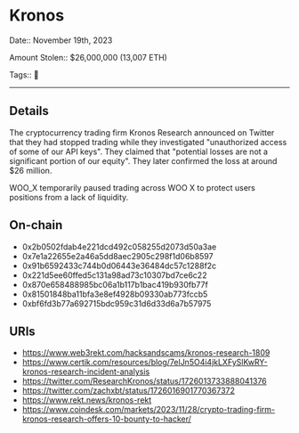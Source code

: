 # Kronos

Date:: November 19th, 2023

Amount Stolen:: $26,000,000 (13,007 ETH)

Tags:: 🔑

---

## Details

The cryptocurrency trading firm Kronos Research announced on Twitter that they had stopped trading while they investigated "unauthorized access of some of our API keys". They claimed that "potential losses are not a significant portion of our equity". They later confirmed the loss at around $26 million.

WOO_X temporarily paused trading across WOO X to protect users positions from a lack of liquidity.


## On-chain

- 0x2b0502fdab4e221dcd492c058255d2073d50a3ae
- 0x7e1a22655e2a46a5dd8aec2905c298f1d06b8597
- 0x91b6592433c744b0d06443e36484dc57c1288f2c
- 0x221d5ee60ffed5c131a98ad73c10307bd7ce6c22
- 0x870e658488985bc06a1b117b1bac419b930fb77f
- 0x81501848ba11bfa3e8ef4928b09330ab773fccb5
- 0xbf6fd3b77a692715bdc959c31d6d33d6a7b57975


## URls

- https://www.web3rekt.com/hacksandscams/kronos-research-1809
- https://www.certik.com/resources/blog/7elJn5O4i4jkLXFySlKwRY-kronos-research-incident-analysis
- https://twitter.com/ResearchKronos/status/1726013733888041376
- https://twitter.com/zachxbt/status/1726016901770367372
- https://www.rekt.news/kronos-rekt
- https://www.coindesk.com/markets/2023/11/28/crypto-trading-firm-kronos-research-offers-10-bounty-to-hacker/